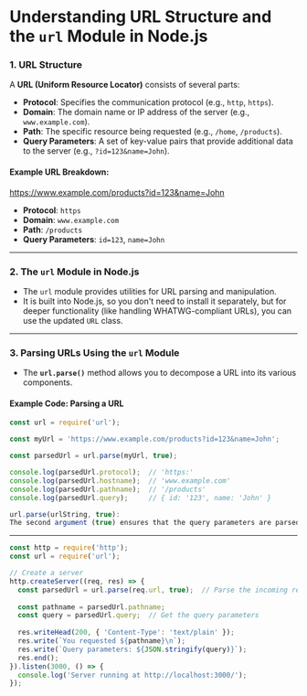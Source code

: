 # Understanding URL Structure and the `url` Module in Node.js

### 1. URL Structure
A **URL (Uniform Resource Locator)** consists of several parts:

- **Protocol**: Specifies the communication protocol (e.g., `http`, `https`).
- **Domain**: The domain name or IP address of the server (e.g., `www.example.com`).
- **Path**: The specific resource being requested (e.g., `/home`, `/products`).
- **Query Parameters**: A set of key-value pairs that provide additional data to the server (e.g., `?id=123&name=John`).

#### Example URL Breakdown:
https://www.example.com/products?id=123&name=John

- **Protocol**: `https`
- **Domain**: `www.example.com`
- **Path**: `/products`
- **Query Parameters**: `id=123`, `name=John`

---

### 2. The `url` Module in Node.js
- The `url` module provides utilities for URL parsing and manipulation.
- It is built into Node.js, so you don't need to install it separately, but for deeper functionality (like handling WHATWG-compliant URLs), you can use the updated `URL` class.

---

### 3. Parsing URLs Using the `url` Module

- The **`url.parse()`** method allows you to decompose a URL into its various components.

#### Example Code: Parsing a URL
```js
const url = require('url');

const myUrl = 'https://www.example.com/products?id=123&name=John';

const parsedUrl = url.parse(myUrl, true);

console.log(parsedUrl.protocol);  // 'https:'
console.log(parsedUrl.hostname);  // 'www.example.com'
console.log(parsedUrl.pathname);  // '/products'
console.log(parsedUrl.query);     // { id: '123', name: 'John' }

url.parse(urlString, true):
The second argument (true) ensures that the query parameters are parsed into an object.
```
---
```js
const http = require('http');
const url = require('url');

// Create a server
http.createServer((req, res) => {
  const parsedUrl = url.parse(req.url, true);  // Parse the incoming request URL
  
  const pathname = parsedUrl.pathname;
  const query = parsedUrl.query;  // Get the query parameters
  
  res.writeHead(200, { 'Content-Type': 'text/plain' });
  res.write(`You requested ${pathname}\n`);
  res.write(`Query parameters: ${JSON.stringify(query)}`);
  res.end();
}).listen(3000, () => {
  console.log('Server running at http://localhost:3000/');
});
